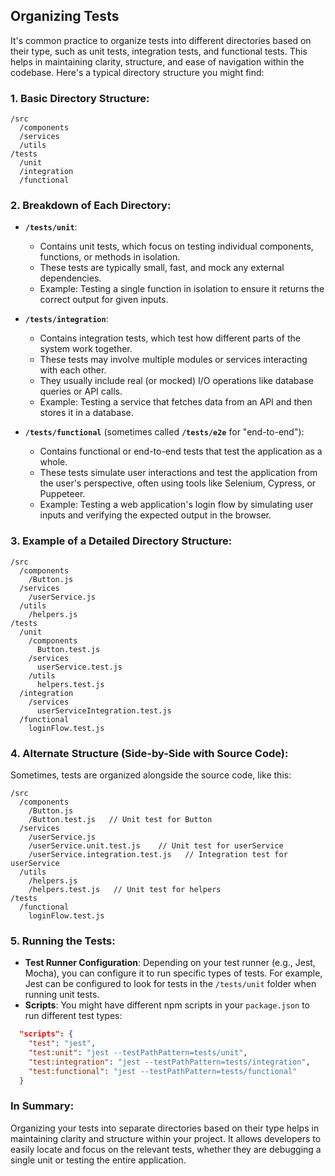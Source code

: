 ## Organizing Tests

It's common practice to organize tests into different directories based on their type, such as unit tests, integration tests, and functional tests. This helps in maintaining clarity, structure, and ease of navigation within the codebase. Here's a typical directory structure you might find:

### **1. Basic Directory Structure:**
```
/src
  /components
  /services
  /utils
/tests
  /unit
  /integration
  /functional
```

### **2. Breakdown of Each Directory:**

- **`/tests/unit`**:
  - Contains unit tests, which focus on testing individual components, functions, or methods in isolation.
  - These tests are typically small, fast, and mock any external dependencies.
  - Example: Testing a single function in isolation to ensure it returns the correct output for given inputs.

- **`/tests/integration`**:
  - Contains integration tests, which test how different parts of the system work together.
  - These tests may involve multiple modules or services interacting with each other.
  - They usually include real (or mocked) I/O operations like database queries or API calls.
  - Example: Testing a service that fetches data from an API and then stores it in a database.

- **`/tests/functional`** (sometimes called **`/tests/e2e`** for "end-to-end"):
  - Contains functional or end-to-end tests that test the application as a whole.
  - These tests simulate user interactions and test the application from the user's perspective, often using tools like Selenium, Cypress, or Puppeteer.
  - Example: Testing a web application's login flow by simulating user inputs and verifying the expected output in the browser.

### **3. Example of a Detailed Directory Structure:**
```
/src
  /components
    /Button.js
  /services
    /userService.js
  /utils
    /helpers.js
/tests
  /unit
    /components
      Button.test.js
    /services
      userService.test.js
    /utils
      helpers.test.js
  /integration
    /services
      userServiceIntegration.test.js
  /functional
    loginFlow.test.js
```

### **4. Alternate Structure (Side-by-Side with Source Code):**

Sometimes, tests are organized alongside the source code, like this:

```
/src
  /components
    /Button.js
    /Button.test.js   // Unit test for Button
  /services
    /userService.js
    /userService.unit.test.js    // Unit test for userService
    /userService.integration.test.js   // Integration test for userService
  /utils
    /helpers.js
    /helpers.test.js   // Unit test for helpers
/tests
  /functional
    loginFlow.test.js
```

### **5. Running the Tests:**
- **Test Runner Configuration**: Depending on your test runner (e.g., Jest, Mocha), you can configure it to run specific types of tests. For example, Jest can be configured to look for tests in the `/tests/unit` folder when running unit tests.
- **Scripts**: You might have different npm scripts in your `package.json` to run different test types:
```json
  "scripts": {
    "test": "jest",
    "test:unit": "jest --testPathPattern=tests/unit",
    "test:integration": "jest --testPathPattern=tests/integration",
    "test:functional": "jest --testPathPattern=tests/functional"
  }
```

### **In Summary:**
Organizing your tests into separate directories based on their type helps in maintaining clarity and structure within your project. It allows developers to easily locate and focus on the relevant tests, whether they are debugging a single unit or testing the entire application.